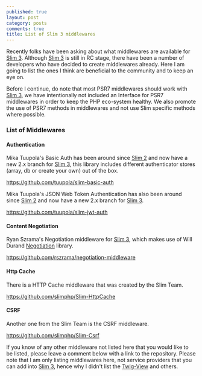 ```yaml
---
published: true
layout: post
category: posts
comments: true
title: List of Slim 3 middlewares
---
```


Recently folks have been asking about what middlewares are available for [Slim 3][]. Although [Slim 3][] is still in RC stage, there have been a number of developers who have decided to create middlewares already. Here I am going to list the ones I think are beneficial to the community and to keep an eye on.

Before I continue, do note that most PSR7 middlewares should work with [Slim 3][], we have intentionally not included an Interface for PSR7 middlewares in order to keep the PHP eco-system healthy. We also promote the use of PSR7 methods in middlewares and not use Slim specific methods where possible.

### List of Middlewares

#### Authentication

Mika Tuupola's Basic Auth has been around since [Slim 2][] and now have a new 2.x branch for [Slim 3][], this library includes different authenticator stores (array, db or create your own) out of the box. 

https://github.com/tuupola/slim-basic-auth

Mika Tuupola's JSON Web Token Authentication has also been around since [Slim 2][] and now have a new 2.x branch for [Slim 3][].

https://github.com/tuupola/slim-jwt-auth

#### Content Negotiation

Ryan Szrama's Negotiation middleware for [Slim 3][], which makes use of Will Durand [Negotiation][] library. 

https://github.com/rszrama/negotiation-middleware

#### Http Cache

There is a HTTP Cache middleware that was created by the Slim Team.

https://github.com/slimphp/Slim-HttpCache

#### CSRF

Another one from the Slim Team is the CSRF middleware.

https://github.com/slimphp/Slim-Csrf

If you know of any other middleware not listed here that you would like to be listed, please leave a comment below with a link to the repository. Please note that I am only listing middlewares here, not service providers that you can add into [Slim 3][], hence why I didn't list the [Twig-View][] and others.

[Negotiation]: https://github.com/willdurand/Negotiation
[Slim 3]: http://www.slimframework.com/docs
[Slim 2]: http://docs.slimframeworks.com/
[Twig-View]: https://github.com/slimphp/Twig-View

